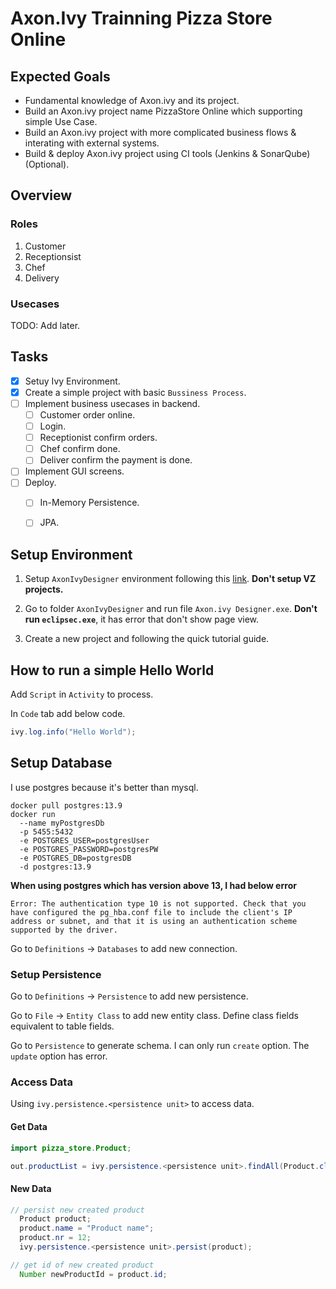 # Axon.Ivy Trainning Pizza Store Online
## Expected Goals
- Fundamental knowledge of Axon.ivy and its project.
- Build an Axon.ivy project name PizzaStore Online which supporting simple Use Case.
- Build an Axon.ivy project with more complicated business flows & interating with external systems.
- Build & deploy Axon.ivy project using CI tools (Jenkins & SonarQube) (Optional).

## Overview
### Roles

1. Customer
2. Receptionsist
3. Chef
4. Delivery

### Usecases

TODO: Add later.

## Tasks

- [x] Setuy Ivy Environment.
- [x] Create a simple project with basic `Bussiness Process`. 
- [ ] Implement business usecases in backend. 
    - [ ] Customer order online. 
    - [ ] Login. 
    - [ ] Receptionist confirm orders. 
    - [ ] Chef confirm done. 
    - [ ] Deliver confirm the payment is done. 

- [ ] Implement GUI screens. 
- [ ] Deploy.
    - [ ] In-Memory Persistence.
    - [ ] JPA.



## Setup Environment

1. Setup `AxonIvyDesigner` environment following this [link](https://mesoneerag.atlassian.net/wiki/spaces/VZ/pages/3691282444/Setup+VZ+workspace). **Don't setup VZ projects.**

2. Go to folder `AxonIvyDesigner` and run file `Axon.ivy Designer.exe`. **Don't run `eclipsec.exe`**, it has error that don't show page view.

3. Create a new project and following the quick tutorial guide.

## How to run a simple Hello World

Add `Script` in `Activity` to process.

In `Code` tab add below code.
```java
ivy.log.info("Hello World");
```

## Setup Database

I use postgres because it's better than mysql.

```shell
docker pull postgres:13.9
docker run 
  --name myPostgresDb 
  -p 5455:5432 
  -e POSTGRES_USER=postgresUser 
  -e POSTGRES_PASSWORD=postgresPW 
  -e POSTGRES_DB=postgresDB
  -d postgres:13.9
```

**When using postgres which has version above 13, I had below error**
```
Error: The authentication type 10 is not supported. Check that you have configured the pg_hba.conf file to include the client's IP address or subnet, and that it is using an authentication scheme supported by the driver.
```

Go to `Definitions` -> `Databases` to add new connection.

### Setup Persistence

Go to `Definitions` -> `Persistence` to add new persistence.

Go to `File` -> `Entity Class` to add new entity class. Define class fields equivalent to table fields.

Go to `Persistence` to generate schema. I can only run `create` option. The `update` option has error.

### Access Data

Using `ivy.persistence.<persistence unit>` to access data.

#### Get Data
```java
import pizza_store.Product;

out.productList = ivy.persistence.<persistence unit>.findAll(Product.class);
```

#### New Data

```java
// persist new created product
  Product product;
  product.name = "Product name";
  product.nr = 12;
  ivy.persistence.<persistence unit>.persist(product);

// get id of new created product
  Number newProductId = product.id;
```